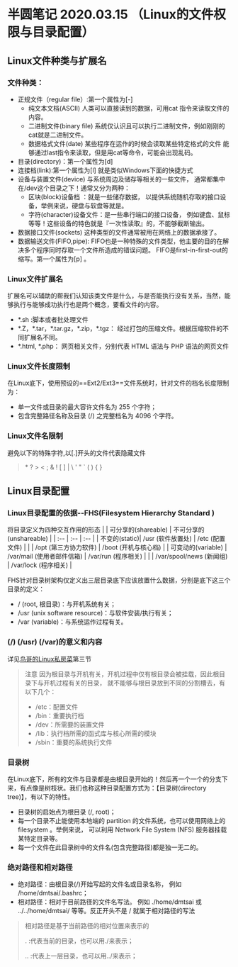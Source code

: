 # 半圆笔记 2020.03.15 （Linux的文件权限与目录配置）

## Linux文件种类与扩展名
### 文件种类：
- 正规文件（regular file）:第一个属性为[-]
   - 纯文本文档(ASCII) 人类可以直接读到的数据，可用cat 指令来读取文件的内容。
   - 二进制文件(binary file) 系统仅认识且可以执行二进制文件，例如刚刚的cat就是二进制文件。
   - 数据格式文件(date) 某些程序在运作的时候会读取某些特定格式的文件 能够通过last指令来读取，但是用cat等命令，可能会出现乱码。
- 目录(directory)：第一个属性为[d]
- 连接档(link):第一个属性为[l]
就是类似Windows下面的快捷方式
- 设备与装置文件(device)
与系统周边及储存等相关的一些文件， 通常都集中在/dev这个目录之下！通常又分为两种：
   - 区块(block)设备档 ：就是一些储存数据， 以提供系统随机存取的接口设备，举例来说，硬盘与软盘等就是。
   - 字符(character)设备文件：是一些串行端口的接口设备， 例如键盘、鼠标等等！这些设备的特色就是『一次性读取』的，不能够截断输出。 
- 数据接口文件(sockets)
这种类型的文件通常被用在网络上的数据承接了。
- 数据输送文件(FIFO,pipe):
FIFO也是一种特殊的文件类型，他主要的目的在解决多个程序同时存取一个文件所造成的错误问题。 FIFO是first-in-first-out的缩写。第一个属性为[p] 。

### Linux文件扩展名
扩展名可以辅助的帮我们认知该类文件是什么，与是否能执行没有关系，当然，能够执行与能够成功执行也是两个概念，要看文件的内容。
  - \*.sh :脚本或者批处理文件
  - \*.Z，\*.tar，\*.tar.gz，\*.zip，\*.tgz： 经过打包的压缩文件。根据压缩软件的不同扩展名不同。
  - \*.html, \*.php： 网页相关文件，分别代表 HTML 语法与 PHP 语法的网页文件

### Linux文件长度限制
在Linux底下，使用预设的==Ext2/Ext3==文件系统时，针对文件的档名长度限制为：
  - 单一文件或目录的最大容许文件名为 255 个字符；
  - 包含完整路径名称及目录 (/) 之完整档名为 4096 个字符。
### Linux文件名限制
  避免以下的特殊字符,以[.]开头的文件代表隐藏文件
> \* ? > < ; & ! [ ] | \ ' " ` ( ) { }

## Linux目录配置
### Linux目录配置的依据--FHS(Filesystem Hierarchy Standard )
将目录定义为四种交互作用的形态
|   | 可分享的(shareable) | 不可分享的(unshareable) |
| :--  | :--  | :--  |
| 不变的(static)| /usr (软件放置处) | /etc (配置文件)         |
|      | /opt (第三方协力软件) | /boot (开机与核心档) |
| 可变动的(variable) | /var/mail (使用者邮件信箱) | /var/run (程序相关) |
| | /var/spool/news (新闻组) | /var/lock (程序相关) |

FHS针对目录树架构仅定义出三层目录底下应该放置什么数据，分别是底下这三个目录的定义：
- / (root, 根目录)：与开机系统有关；
- /usr (unix software resource)：与软件安装/执行有关；
- /var (variable)：与系统运作过程有关。

### (/)  (/usr)  (/var)的意义和内容
详见[鸟哥的Linux私房菜](http://cn.linux.vbird.org/linux_basic/0210filepermission.php)第三节

> 注意 因为根目录与开机有关，开机过程中仅有根目录会被挂载，因此根目录下与开机过程有关的目录， 就不能够与根目录放到不同的分割槽去，有以下几个：
>   - /etc：配置文件
>   - /bin：重要执行档
>   - /dev：所需要的装置文件
>   - /lib：执行档所需的函式库与核心所需的模块
>   - /sbin：重要的系统执行文件

### 目录树
​       在Linux底下，所有的文件与目录都是由根目录开始的！然后再一个一个的分支下来，有点像是树枝状。我们也称这种目录配置方式为：【目录树(directory tree)】，有以下的特性。

- 目录树的启始点为根目录 (/, root)；
- 每一个目录不止能使用本地端的 partition 的文件系统，也可以使用网络上的 filesystem 。举例来说， 可以利用 Network File System (NFS) 服务器挂载某特定目录等。
- 每一个文件在此目录树中的文件名(包含完整路径)都是独一无二的。

### 绝对路径和相对路径

- 绝对路径：由根目录(/)开始写起的文件名或目录名称， 例如 /home/dmtsai/.bashrc；
- 相对路径：相对于目前路径的文件名写法。 例如 ./home/dmtsai 或 ../../home/dmtsai/ 等等。反正开头不是 / 就属于相对路径的写法

> 相对路径是基于当前路径的相对位置来表示的
>
> . :代表当前的目录，也可以用./来表示；
>
> .. :代表上一层目录，也可以用../来表示；

